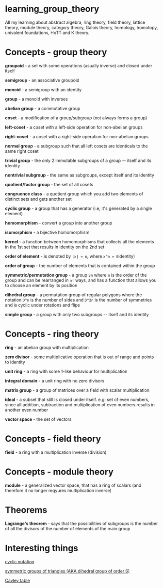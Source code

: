 # learning_group_theory
All my learning about abstract algebra, ring theory, field theory, lattice theory, module theory, category theory, Galois theory, homology, homotopy, univalent foundations, HoTT and K theory.

# Concepts - group theory

**groupoid** - a set with some operations (usually inverse) and closed under itself

**semigroup** - an associative groupoid

**monoid** - a semigroup with an identity

**group** - a monoid with inverses

**abelian group** - a commutative group

**coset** - a modification of a group/subgroup (not always forms a group)

**left-coset** - a coset with a left-side operation for non-abelian groups

**right-coset** - a coset with a right-side operation for non-abelian groups

**normal group** - a subgroup such that all left cosets are identicals to the same right coset

**trivial group** - the only 2 immutable subgroups of a group -- itself and its identity

**nontrivial subgroup** - the same as subgroups, except itself and its identity

**quotient/factor group** - the set of all cosets

**congruence class** - a quotient group which you add two elements of distinct sets and gets another set

**cyclic group** - a group that has a generator (i.e, it's generated by a single element)

**homomorphism** - convert a group into another group

**isomorphism** - a bijective homomorphism

**kernel** - a function between homomorphisms that collects all the elements in the 1st set that results in identity on the 2nd set

**order of element** - is denoted by `|x| = n`, where `x^n = 0`identity)

**order of group** - the number of elements that is contained within the group

**symmetric/permutation group** - a group `Sn` where `n` is the order of the group and can be rearranged in `n!` ways, and has a function that allows you to choose an element by its position

**dihedral group** - a permutation group of regular polygons where the notation `D^n` is the number of sides and `D^2n` is the number of symmetries and is cyclic under rotations and flips

**simple group** - a group with only two subgroups -- itself and its identity

# Concepts - ring theory

**ring** - an abelian group with multiplication

**zero divisor** - some multiplicative operation that is out of range and points to identity

**unit ring** - a ring with some 1-like behaviour for multiplication

**integral domain** - a unit ring with no zero divisors

**matrix group** - a group of matrices over a field with scalar multiplication

**ideal** - a subset that still is closed under itself. e.g: set of even numbers, since all addition, subtraction and multiplication of even numbers results in another even number

**vector space** - the set of vectors

# Concepts - field theory
**field** - a ring with a multiplication inverse (division)

# Concepts - module theory
**module** - a generalized vector space, that has a ring of scalars (and therefore it no longer reqyures multiplication inverse)

# Theorems
**Lagrange's theorem** - says that the possibilities of subgroups is the number of all the divisors of the number of elements of the main group

# Interesting things
[cyclic notation](https://dlmf.nist.gov/26.13)

[symmetric groups of triangles (AKA dihedral group of order 6)](https://en.wikipedia.org/wiki/Dihedral_group_of_order_6)

[Cayley table](https://en.wikipedia.org/wiki/Cayley_table)
